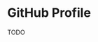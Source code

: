 # GitHub Profile

<!--
https://github.com/search?q=path%3Aprofile%2FREADME.md+.github&type=code&p=3
-->

TODO

<!--
https://github.com/mateusbelicio
https://github.com/1984vc
https://github.com/DevLeoko/license-gate
https://github.com/frappe
https://github.com/codemod-com
-->
